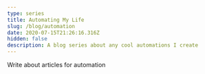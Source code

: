 ```yaml
---
type: series
title: Automating My Life
slug: /blog/automation
date: 2020-07-15T21:26:16.316Z
hidden: false
description: A blog series about any cool automations I create
---
```

Write about articles for automation
